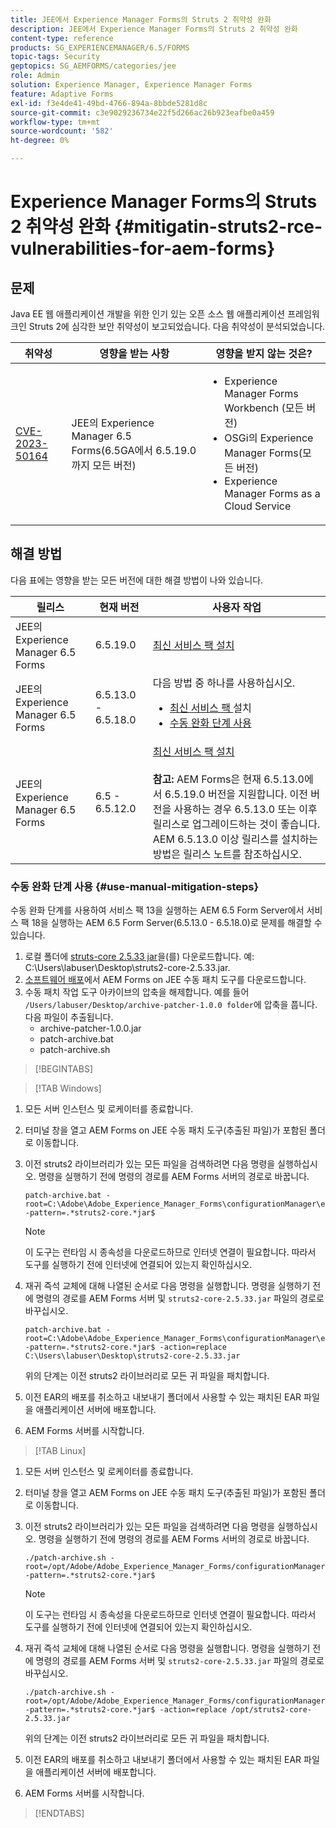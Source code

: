 ```yaml
---
title: JEE에서 Experience Manager Forms의 Struts 2 취약성 완화
description: JEE에서 Experience Manager Forms의 Struts 2 취약성 완화
content-type: reference
products: SG_EXPERIENCEMANAGER/6.5/FORMS
topic-tags: Security
geptopics: SG_AEMFORMS/categories/jee
role: Admin
solution: Experience Manager, Experience Manager Forms
feature: Adaptive Forms
exl-id: f3e4de41-49bd-4766-894a-8bbde5281d8c
source-git-commit: c3e9029236734e22f5d266ac26b923eafbe0a459
workflow-type: tm+mt
source-wordcount: '582'
ht-degree: 0%

---
```


# Experience Manager Forms의 Struts 2 취약성 완화 {#mitigatin-struts2-rce-vulnerabilities-for-aem-forms}

## 문제

Java EE 웹 애플리케이션 개발을 위한 인기 있는 오픈 소스 웹 애플리케이션 프레임워크인 Struts 2에 심각한 보안 취약성이 보고되었습니다. 다음 취약성이 분석되었습니다.

| 취약성 | 영향을 받는 사항 | 영향을 받지 않는 것은? |
|---|---|---|
| [CVE-2023-50164](https://cve.mitre.org/cgi-bin/cvename.cgi?name=2023-50164) | JEE의 Experience Manager 6.5 Forms(6.5GA에서 6.5.19.0까지 모든 버전) | <ul><li> Experience Manager Forms Workbench (모든 버전)</li> <li> OSGi의 Experience Manager Forms(모든 버전) </li> <li> Experience Manager Forms as a Cloud Service </li> <ul> |

## 해결 방법

다음 표에는 영향을 받는 모든 버전에 대한 해결 방법이 나와 있습니다.

| 릴리스 | 현재 버전 | 사용자 작업 |
|---|---|---|
| JEE의 Experience Manager 6.5 Forms | 6.5.19.0 | [최신 서비스 팩 설치](https://experienceleague.adobe.com/docs/experience-manager-65-lts/release-notes/aem-forms-current-service-pack-installation-instructions.html?lang=en) |
| JEE의 Experience Manager 6.5 Forms | 6.5.13.0 - 6.5.18.0 | 다음 방법 중 하나를 사용하십시오. <ul><li>  <a href="https://experienceleague.adobe.com/docs/experience-manager-65-lts/release-notes/aem-forms-current-service-pack-installation-instructions.html?lang=en"> 최신 서비스 팩 </a> 설치 </li> <li> <a href ="#use-manual-mitigation-steps"> 수동 완화 단계 사용 </a> |
| JEE의 Experience Manager 6.5 Forms | 6.5 - 6.5.12.0 | [최신 서비스 팩 설치](https://experienceleague.adobe.com/docs/experience-manager-65-lts/release-notes/aem-forms-current-service-pack-installation-instructions.html?lang=en) </br> </br> **참고:** AEM Forms은 현재 6.5.13.0에서 6.5.19.0 버전을 지원합니다. 이전 버전을 사용하는 경우 6.5.13.0 또는 이후 릴리스로 업그레이드하는 것이 좋습니다. AEM 6.5.13.0 이상 릴리스를 설치하는 방법은 릴리스 노트를 참조하십시오. |

### 수동 완화 단계 사용 {#use-manual-mitigation-steps}

수동 완화 단계를 사용하여 서비스 팩 13을 실행하는 AEM 6.5 Form Server에서 서비스 팩 18을 실행하는 AEM 6.5 Form Server(6.5.13.0 - 6.5.18.0)로 문제를 해결할 수 있습니다.

1. 로컬 폴더에 [struts-core 2.5.33 jar](https://repo1.maven.org/maven2/org/apache/struts/struts2-core/2.5.33/struts2-core-2.5.33.jar)을(를) 다운로드합니다. 예: C:\Users\labuser\Desktop\struts2-core-2.5.33.jar.
1. [소프트웨어 배포](https://experience.adobe.com/#/downloads/content/software-distribution/en/aem.html?package=/content/software-distribution/en/details.html/content/dam/aem/public/adobe/packages/cq650/servicepack/fd/patch_utility/archive-patcher-1.0.0.zip)에서 AEM Forms on JEE 수동 패치 도구를 다운로드합니다.
1. 수동 패치 작업 도구 아카이브의 압축을 해제합니다. 예를 들어 `/Users/labuser/Desktop/archive-patcher-1.0.0 folder`에 압축을 풉니다. 다음 파일이 추출됩니다.
   * archive-patcher-1.0.0.jar
   * patch-archive.bat
   * patch-archive.sh

>[!BEGINTABS]

>[!TAB Windows]

1. 모든 서버 인스턴스 및 로케이터를 종료합니다.

1. 터미널 창을 열고 AEM Forms on JEE 수동 패치 도구(추출된 파일)가 포함된 폴더로 이동합니다.

1. 이전 struts2 라이브러리가 있는 모든 파일을 검색하려면 다음 명령을 실행하십시오. 명령을 실행하기 전에 명령의 경로를 AEM Forms 서버의 경로로 바꿉니다.


   ```
   patch-archive.bat -root=C:\Adobe\Adobe_Experience_Manager_Forms\configurationManager\export -pattern=.*struts2-core.*jar$
   ```

   >[!NOTE]
   >
   >
   >이 도구는 런타임 시 종속성을 다운로드하므로 인터넷 연결이 필요합니다. 따라서 도구를 실행하기 전에 인터넷에 연결되어 있는지 확인하십시오.

1. 재귀 즉석 교체에 대해 나열된 순서로 다음 명령을 실행합니다. 명령을 실행하기 전에 명령의 경로를 AEM Forms 서버 및 `struts2-core-2.5.33.jar` 파일의 경로로 바꾸십시오.



   ```
   patch-archive.bat -root=C:\Adobe\Adobe_Experience_Manager_Forms\configurationManager\export -pattern=.*struts2-core.*jar$ -action=replace C:\Users\labuser\Desktop\struts2-core-2.5.33.jar
   ```

   위의 단계는 이전 struts2 라이브러리로 모든 귀 파일을 패치합니다.

1. 이전 EAR의 배포를 취소하고 내보내기 폴더에서 사용할 수 있는 패치된 EAR 파일을 애플리케이션 서버에 배포합니다.

1. AEM Forms 서버를 시작합니다.

>[!TAB Linux]

1. 모든 서버 인스턴스 및 로케이터를 종료합니다.

1. 터미널 창을 열고 AEM Forms on JEE 수동 패치 도구(추출된 파일)가 포함된 폴더로 이동합니다.

1. 이전 struts2 라이브러리가 있는 모든 파일을 검색하려면 다음 명령을 실행하십시오. 명령을 실행하기 전에 명령의 경로를 AEM Forms 서버의 경로로 바꿉니다.


   ```
   ./patch-archive.sh -root=/opt/Adobe/Adobe_Experience_Manager_Forms/configurationManager/export/ -pattern=.*struts2-core.*jar$
   ```

   >[!NOTE]
   >
   >
   >이 도구는 런타임 시 종속성을 다운로드하므로 인터넷 연결이 필요합니다. 따라서 도구를 실행하기 전에 인터넷에 연결되어 있는지 확인하십시오.

1. 재귀 즉석 교체에 대해 나열된 순서로 다음 명령을 실행합니다. 명령을 실행하기 전에 명령의 경로를 AEM Forms 서버 및 `struts2-core-2.5.33.jar` 파일의 경로로 바꾸십시오.



   ```
   ./patch-archive.sh -root=/opt/Adobe/Adobe_Experience_Manager_Forms/configurationManager/export/ -pattern=.*struts2-core.*jar$ -action=replace /opt/struts2-core-2.5.33.jar
   ```

   위의 단계는 이전 struts2 라이브러리로 모든 귀 파일을 패치합니다.

1. 이전 EAR의 배포를 취소하고 내보내기 폴더에서 사용할 수 있는 패치된 EAR 파일을 애플리케이션 서버에 배포합니다.

1. AEM Forms 서버를 시작합니다.

>[!ENDTABS]




<!-- 
### Manual patching tool 


>[!BEGINTABS]

>[!TAB Windows]

    ```
    
    patch-archive.bat [-root=dir-or-file] [-pattern=regex] [-action=list(default)|delete|replace <replacement-file>]

    ```

* **dir-or-file**: Specifies path of directory containing multiple archives to patch. The default path for AEM Forms on JEE is <>. 
* **regex**: Specifies regular expression identifying a file or an archive entry to patch. It is tested against each file's or archive entry's absolute path. For example, the pattern `.*struts2-core-2.5.30.jar$` search for all the lines that end with the exact string `struts2-core-2.5.30.jar`.
* **list**: Lists the matched files or archive entries. It recursively searches for and reports all instances of the supplied pattern matched in any entry present in any archive file (zip/jar/war/ear) inside the supplied root directory. No changes are made to any file. It is the default action of the tool, when no action is specified.
* **delete**: Deletes the matched files or archive entries. If the matched entity is an archive, deletion happens before traversing it. This prevents any potentially matching entries inside it from being reported.  
* **replace**: Substitutes the matched files or archive entries with the supplied replacement. If the matched entity is an archive, replacement happens before traversing it. This prevents any potentially matching entries inside it from being reported.

>[!TAB macOS]

    ```
    
    patch-archive.sh [-root=dir-or-file] [-pattern=regex] [-action=list(default)|delete|replace <replacement-file>]

    ```

* **dir-or-file**: Specifies path of directory containing multiple archives to patch. The default path for AEM Forms on JEE is <>. 
* **regex**: Specifies regular expression identifying a file or an archive entry to patch. It is tested against each file's or archive entry's absolute path. For example, the pattern `.*struts2-core-2.5.30.jar$` search for all the lines that end with the exact string `struts2-core-2.5.30.jar`.
* **list**: Lists the matched files or archive entries. It recursively searches for and reports all instances of the supplied pattern matched in any entry present in any archive file (zip/jar/war/ear) inside the supplied root directory. No changes are made to any file. It is the default action of the tool, when no action is specified.
* **delete**: Deletes the matched files or archive entries. If the matched entity is an archive, deletion happens before traversing it. This prevents any potentially matching entries inside it from being reported.  
* **replace**: Substitutes the matched files or archive entries with the supplied replacement. If the matched entity is an archive, replacement happens before traversing it. This prevents any potentially matching entries inside it from being reported.  

>[!TAB Linux]

    ```
    
    patch-archive.sh [-root=dir-or-file] [-pattern=regex] [-action=list(default)|delete|replace <replacement-file>]

    ```

* **dir-or-file**: Specifies path of directory containing multiple archives to patch. The default path for AEM Forms on JEE is <>. 
* **regex**: Specifies regular expression identifying a file or an archive entry to patch. It is tested against each file's or archive entry's absolute path. For example, the pattern `.*struts2-core-2.5.30.jar$` search for all the lines that end with the exact string `struts2-core-2.5.30.jar`.
* **list**: Lists the matched files or archive entries. It recursively searches for and reports all instances of the supplied pattern matched in any entry present in any archive file (zip/jar/war/ear) inside the supplied root directory. No changes are made to any file. It is the default action of the tool, when no action is specified.
* **delete**: Deletes the matched files or archive entries. If the matched entity is an archive, deletion happens before traversing it. This prevents any potentially matching entries inside it from being reported.  
* **replace**: Substitutes the matched files or archive entries with the supplied replacement. If the matched entity is an archive, replacement happens before traversing it. This prevents any potentially matching entries inside it from being reported.  



>[!ENDTABS]









-->
